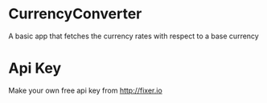 # CurrencyConverter
A basic app that fetches the currency rates with respect to a base currency

# Api Key
Make your own free api key from  http://fixer.io
